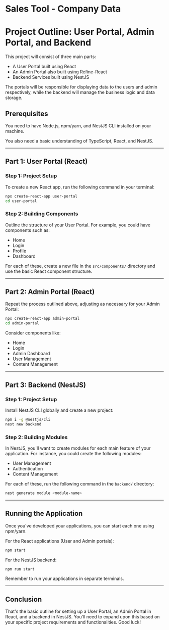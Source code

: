 # Sales Tool - Company Data

# Project Outline: User Portal, Admin Portal, and Backend

This project will consist of three main parts:

- A User Portal built using React
- An Admin Portal also built using Refine-React
- Backend Services built using NestJS

The portals will be responsible for displaying data to the users and admin respectively, while the backend will manage the business logic and data storage.

## Prerequisites

You need to have Node.js, npm/yarn, and NestJS CLI installed on your machine.

You also need a basic understanding of TypeScript, React, and NestJS.

---

## Part 1: User Portal (React)

### Step 1: Project Setup

To create a new React app, run the following command in your terminal:

```sh
npx create-react-app user-portal
cd user-portal
```

### Step 2: Building Components

Outline the structure of your User Portal. For example, you could have components such as:

- Home
- Login
- Profile
- Dashboard

For each of these, create a new file in the `src/components/` directory and use the basic React component structure.

---

## Part 2: Admin Portal (React)

Repeat the process outlined above, adjusting as necessary for your Admin Portal:

```sh
npx create-react-app admin-portal
cd admin-portal
```

Consider components like:

- Home
- Login
- Admin Dashboard
- User Management
- Content Management

---

## Part 3: Backend (NestJS)

### Step 1: Project Setup

Install NestJS CLI globally and create a new project:

```sh
npm i -g @nestjs/cli
nest new backend
```

### Step 2: Building Modules

In NestJS, you'll want to create modules for each main feature of your application. For instance, you could create the following modules:

- User Management
- Authentication
- Content Management

For each of these, run the following command in the `backend/` directory:

```sh
nest generate module <module-name>
```

---

## Running the Application

Once you've developed your applications, you can start each one using npm/yarn.

For the React applications (User and Admin portals):

```sh
npm start
```

For the NestJS backend:

```sh
npm run start
```

Remember to run your applications in separate terminals.

---

## Conclusion

That's the basic outline for setting up a User Portal, an Admin Portal in React, and a backend in NestJS. You'll need to expand upon this based on your specific project requirements and functionalities. Good luck!
